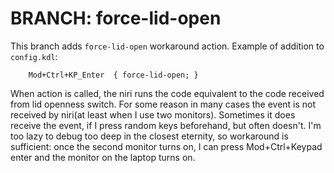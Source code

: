 # BRANCH: force-lid-open

This branch adds `force-lid-open` workaround action. Example of addition to `config.kdl`:

```
    Mod+Ctrl+KP_Enter  { force-lid-open; }
```


When action is called, the niri runs the code equivalent to the code received from lid openness switch.
For some reason in many cases the event is not received by niri(at least when I use two monitors). 
Sometimes it does receive the event, if I press random keys beforehand,
but often doesn't. I'm too lazy to debug too deep in the closest eternity, so workaround is sufficient:
once the second monitor turns on, I can press Mod+Ctrl+Keypad enter and the monitor on the laptop turns on.
